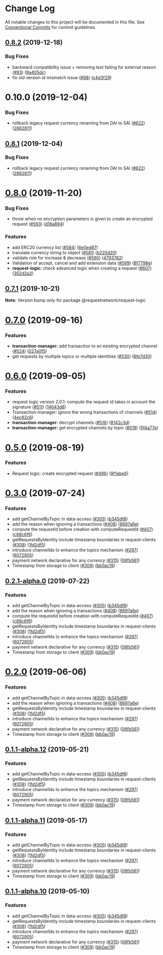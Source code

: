 # Change Log

All notable changes to this project will be documented in this file.
See [Conventional Commits](https://conventionalcommits.org) for commit guidelines.

## [0.8.2](https://github.com/RequestNetwork/requestNetwork/compare/@requestnetwork/request-logic@0.8.0...@requestnetwork/request-logic@0.8.2) (2019-12-18)


### Bug Fixes

* backward compatibility issue + removing test failing for external reason ([#93](https://github.com/RequestNetwork/requestNetwork/issues/93)) ([9a405dc](https://github.com/RequestNetwork/requestNetwork/commit/9a405dcc66b36a9a4a4b885dea2cd50abaad2725))
* fix old version id mismatch issue ([#98](https://github.com/RequestNetwork/requestNetwork/issues/98)) ([c4d3f29](https://github.com/RequestNetwork/requestNetwork/commit/c4d3f291b7667f426a4a95cac7d65db90d13921b))



# 0.10.0 (2019-12-04)


### Bug Fixes

* rollback legacy request currency renaming from DAI to SAI ([#622](https://github.com/RequestNetwork/requestNetwork/issues/622)) ([2882811](https://github.com/RequestNetwork/requestNetwork/commit/28828117f6490ada05180f2607098d3ebada681a))





## [0.8.1](https://github.com/RequestNetwork/requestNetwork/compare/@requestnetwork/request-logic@0.8.0...@requestnetwork/request-logic@0.8.1) (2019-12-04)


### Bug Fixes

* rollback legacy request currency renaming from DAI to SAI ([#622](https://github.com/RequestNetwork/requestNetwork/issues/622)) ([2882811](https://github.com/RequestNetwork/requestNetwork/commit/28828117f6490ada05180f2607098d3ebada681a))





# [0.8.0](https://github.com/RequestNetwork/requestNetwork/compare/@requestnetwork/request-logic@0.7.1...@requestnetwork/request-logic@0.8.0) (2019-11-20)


### Bug Fixes

* throw when no encryption parameters is given to create an encrypted request ([#593](https://github.com/RequestNetwork/requestNetwork/issues/593)) ([d18a894](https://github.com/RequestNetwork/requestNetwork/commit/d18a8946085920f13a43e269814fba857f24039a))


### Features

* add ERC20 currency list ([#584](https://github.com/RequestNetwork/requestNetwork/issues/584)) ([6e0ed87](https://github.com/RequestNetwork/requestNetwork/commit/6e0ed8758ffd5edcd9a498028c2b6873c26d49ca))
* translate currency string to object ([#581](https://github.com/RequestNetwork/requestNetwork/issues/581)) ([b220d20](https://github.com/RequestNetwork/requestNetwork/commit/b220d20ae1866e8db076718989726334b91c0f44))
* validate role for increase & decrease ([#590](https://github.com/RequestNetwork/requestNetwork/issues/590)) ([4793782](https://github.com/RequestNetwork/requestNetwork/commit/47937828a0f42e912eda440be4e277f26aa51bdb))
* Validation of accept, cancel and add extension data ([#599](https://github.com/RequestNetwork/requestNetwork/issues/599)) ([8f7798e](https://github.com/RequestNetwork/requestNetwork/commit/8f7798e6e71819e5201efaf73678ff5b71b52503))
* **request-logic:** check advanced logic when creating a request ([#607](https://github.com/RequestNetwork/requestNetwork/issues/607)) ([352d2a3](https://github.com/RequestNetwork/requestNetwork/commit/352d2a3ca90a57ad43e55737d2111b6da5137e75))





## [0.7.1](https://github.com/RequestNetwork/requestNetwork/compare/@requestnetwork/request-logic@0.7.0...@requestnetwork/request-logic@0.7.1) (2019-10-21)

**Note:** Version bump only for package @requestnetwork/request-logic






# [0.7.0](https://github.com/RequestNetwork/requestNetwork/compare/@requestnetwork/request-logic@0.6.0...@requestnetwork/request-logic@0.7.0) (2019-09-16)


### Features

* **transaction-manager:** add transaction to an existing encrypted channel ([#524](https://github.com/RequestNetwork/requestNetwork/issues/524)) ([027a0f5](https://github.com/RequestNetwork/requestNetwork/commit/027a0f5))
* get requests by multiple topics or multiple identities ([#530](https://github.com/RequestNetwork/requestNetwork/issues/530)) ([8fe7d30](https://github.com/RequestNetwork/requestNetwork/commit/8fe7d30))





# [0.6.0](https://github.com/RequestNetwork/requestNetwork/compare/@requestnetwork/request-logic@0.5.0...@requestnetwork/request-logic@0.6.0) (2019-09-05)


### Features

* request logic version 2.0.1: compute the request id takes in account the signature ([#511](https://github.com/RequestNetwork/requestNetwork/issues/511)) ([14643d8](https://github.com/RequestNetwork/requestNetwork/commit/14643d8))
* Transaction-manager: ignore the wrong transactions of channels ([#514](https://github.com/RequestNetwork/requestNetwork/issues/514)) ([4ec82c6](https://github.com/RequestNetwork/requestNetwork/commit/4ec82c6))
* **transaction-manager:** decrypt channels  ([#516](https://github.com/RequestNetwork/requestNetwork/issues/516)) ([8142c3d](https://github.com/RequestNetwork/requestNetwork/commit/8142c3d))
* **transaction-manager:** get encrypted channels by topic ([#519](https://github.com/RequestNetwork/requestNetwork/issues/519)) ([5f4a77e](https://github.com/RequestNetwork/requestNetwork/commit/5f4a77e))






# [0.5.0](https://github.com/RequestNetwork/requestNetwork/compare/@requestnetwork/request-logic@0.4.0...@requestnetwork/request-logic@0.5.0) (2019-08-19)


### Features

* Request logic: create encrypted request ([#496](https://github.com/RequestNetwork/requestNetwork/issues/496)) ([9f1ebe6](https://github.com/RequestNetwork/requestNetwork/commit/9f1ebe6))






# [0.3.0](https://github.com/RequestNetwork/requestNetwork/compare/@requestnetwork/request-logic@0.1.1-alpha.4...@requestnetwork/request-logic@0.3.0) (2019-07-24)


### Features

* add getChannelByTopic in data-access ([#305](https://github.com/RequestNetwork/requestNetwork/issues/305)) ([b345df8](https://github.com/RequestNetwork/requestNetwork/commit/b345df8))
* add the reason when ignoring a transactions ([#408](https://github.com/RequestNetwork/requestNetwork/issues/408)) ([8697a6e](https://github.com/RequestNetwork/requestNetwork/commit/8697a6e))
* compute the requestId before creation with computeRequestId ([#407](https://github.com/RequestNetwork/requestNetwork/issues/407)) ([c88c6f6](https://github.com/RequestNetwork/requestNetwork/commit/c88c6f6))
* getRequestsByIdentity include timestamp boundaries in request-clients ([#308](https://github.com/RequestNetwork/requestNetwork/issues/308)) ([1fd2df5](https://github.com/RequestNetwork/requestNetwork/commit/1fd2df5))
* introduce channelIds to enhance the topics mechanism ([#297](https://github.com/RequestNetwork/requestNetwork/issues/297)) ([6072905](https://github.com/RequestNetwork/requestNetwork/commit/6072905))
* payment network declarative for any currency ([#315](https://github.com/RequestNetwork/requestNetwork/issues/315)) ([06fb561](https://github.com/RequestNetwork/requestNetwork/commit/06fb561))
* Timestamp from storage to client ([#309](https://github.com/RequestNetwork/requestNetwork/issues/309)) ([bb0ac19](https://github.com/RequestNetwork/requestNetwork/commit/bb0ac19))





## [0.2.1-alpha.0](https://github.com/RequestNetwork/requestNetwork/compare/@requestnetwork/request-logic@0.1.1-alpha.4...@requestnetwork/request-logic@0.2.1-alpha.0) (2019-07-22)


### Features

* add getChannelByTopic in data-access ([#305](https://github.com/RequestNetwork/requestNetwork/issues/305)) ([b345df8](https://github.com/RequestNetwork/requestNetwork/commit/b345df8))
* add the reason when ignoring a transactions ([#408](https://github.com/RequestNetwork/requestNetwork/issues/408)) ([8697a6e](https://github.com/RequestNetwork/requestNetwork/commit/8697a6e))
* compute the requestId before creation with computeRequestId ([#407](https://github.com/RequestNetwork/requestNetwork/issues/407)) ([c88c6f6](https://github.com/RequestNetwork/requestNetwork/commit/c88c6f6))
* getRequestsByIdentity include timestamp boundaries in request-clients ([#308](https://github.com/RequestNetwork/requestNetwork/issues/308)) ([1fd2df5](https://github.com/RequestNetwork/requestNetwork/commit/1fd2df5))
* introduce channelIds to enhance the topics mechanism ([#297](https://github.com/RequestNetwork/requestNetwork/issues/297)) ([6072905](https://github.com/RequestNetwork/requestNetwork/commit/6072905))
* payment network declarative for any currency ([#315](https://github.com/RequestNetwork/requestNetwork/issues/315)) ([06fb561](https://github.com/RequestNetwork/requestNetwork/commit/06fb561))
* Timestamp from storage to client ([#309](https://github.com/RequestNetwork/requestNetwork/issues/309)) ([bb0ac19](https://github.com/RequestNetwork/requestNetwork/commit/bb0ac19))





# [0.2.0](https://github.com/RequestNetwork/requestNetwork/compare/@requestnetwork/request-logic@0.1.1-alpha.4...@requestnetwork/request-logic@0.2.0) (2019-06-06)


### Features

* add getChannelByTopic in data-access ([#305](https://github.com/RequestNetwork/requestNetwork/issues/305)) ([b345df8](https://github.com/RequestNetwork/requestNetwork/commit/b345df8))
* add the reason when ignoring a transactions ([#408](https://github.com/RequestNetwork/requestNetwork/issues/408)) ([8697a6e](https://github.com/RequestNetwork/requestNetwork/commit/8697a6e))
* getRequestsByIdentity include timestamp boundaries in request-clients ([#308](https://github.com/RequestNetwork/requestNetwork/issues/308)) ([1fd2df5](https://github.com/RequestNetwork/requestNetwork/commit/1fd2df5))
* introduce channelIds to enhance the topics mechanism ([#297](https://github.com/RequestNetwork/requestNetwork/issues/297)) ([6072905](https://github.com/RequestNetwork/requestNetwork/commit/6072905))
* payment network declarative for any currency ([#315](https://github.com/RequestNetwork/requestNetwork/issues/315)) ([06fb561](https://github.com/RequestNetwork/requestNetwork/commit/06fb561))
* Timestamp from storage to client ([#309](https://github.com/RequestNetwork/requestNetwork/issues/309)) ([bb0ac19](https://github.com/RequestNetwork/requestNetwork/commit/bb0ac19))






## [0.1.1-alpha.12](https://github.com/RequestNetwork/requestNetwork/compare/@requestnetwork/request-logic@0.1.1-alpha.4...@requestnetwork/request-logic@0.1.1-alpha.12) (2019-05-21)


### Features

* add getChannelByTopic in data-access ([#305](https://github.com/RequestNetwork/requestNetwork/issues/305)) ([b345df8](https://github.com/RequestNetwork/requestNetwork/commit/b345df8))
* getRequestsByIdentity include timestamp boundaries in request-clients ([#308](https://github.com/RequestNetwork/requestNetwork/issues/308)) ([1fd2df5](https://github.com/RequestNetwork/requestNetwork/commit/1fd2df5))
* introduce channelIds to enhance the topics mechanism ([#297](https://github.com/RequestNetwork/requestNetwork/issues/297)) ([6072905](https://github.com/RequestNetwork/requestNetwork/commit/6072905))
* payment network declarative for any currency ([#315](https://github.com/RequestNetwork/requestNetwork/issues/315)) ([06fb561](https://github.com/RequestNetwork/requestNetwork/commit/06fb561))
* Timestamp from storage to client ([#309](https://github.com/RequestNetwork/requestNetwork/issues/309)) ([bb0ac19](https://github.com/RequestNetwork/requestNetwork/commit/bb0ac19))






## [0.1.1-alpha.11](https://github.com/RequestNetwork/requestNetwork/compare/@requestnetwork/request-logic@0.1.1-alpha.4...@requestnetwork/request-logic@0.1.1-alpha.11) (2019-05-17)


### Features

* add getChannelByTopic in data-access ([#305](https://github.com/RequestNetwork/requestNetwork/issues/305)) ([b345df8](https://github.com/RequestNetwork/requestNetwork/commit/b345df8))
* getRequestsByIdentity include timestamp boundaries in request-clients ([#308](https://github.com/RequestNetwork/requestNetwork/issues/308)) ([1fd2df5](https://github.com/RequestNetwork/requestNetwork/commit/1fd2df5))
* introduce channelIds to enhance the topics mechanism ([#297](https://github.com/RequestNetwork/requestNetwork/issues/297)) ([6072905](https://github.com/RequestNetwork/requestNetwork/commit/6072905))
* payment network declarative for any currency ([#315](https://github.com/RequestNetwork/requestNetwork/issues/315)) ([06fb561](https://github.com/RequestNetwork/requestNetwork/commit/06fb561))
* Timestamp from storage to client ([#309](https://github.com/RequestNetwork/requestNetwork/issues/309)) ([bb0ac19](https://github.com/RequestNetwork/requestNetwork/commit/bb0ac19))






## [0.1.1-alpha.10](https://github.com/RequestNetwork/requestNetwork/compare/@requestnetwork/request-logic@0.1.1-alpha.4...@requestnetwork/request-logic@0.1.1-alpha.10) (2019-05-10)


### Features

* add getChannelByTopic in data-access ([#305](https://github.com/RequestNetwork/requestNetwork/issues/305)) ([b345df8](https://github.com/RequestNetwork/requestNetwork/commit/b345df8))
* getRequestsByIdentity include timestamp boundaries in request-clients ([#308](https://github.com/RequestNetwork/requestNetwork/issues/308)) ([1fd2df5](https://github.com/RequestNetwork/requestNetwork/commit/1fd2df5))
* introduce channelIds to enhance the topics mechanism ([#297](https://github.com/RequestNetwork/requestNetwork/issues/297)) ([6072905](https://github.com/RequestNetwork/requestNetwork/commit/6072905))
* payment network declarative for any currency ([#315](https://github.com/RequestNetwork/requestNetwork/issues/315)) ([06fb561](https://github.com/RequestNetwork/requestNetwork/commit/06fb561))
* Timestamp from storage to client ([#309](https://github.com/RequestNetwork/requestNetwork/issues/309)) ([bb0ac19](https://github.com/RequestNetwork/requestNetwork/commit/bb0ac19))
